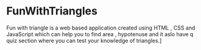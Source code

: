 # FunWithTriangles

Fun with triangle is a web based application created using HTML , CSS and JavaScript which can help you to find area , hypotenuse and it aslo have q quiz section where you can test your knowledge of triangles.]
